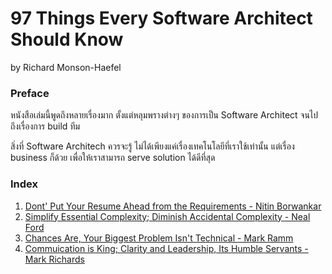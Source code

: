 # 97 Things Every Software Architect Should Know

by Richard Monson-Haefel



### Preface

หนังสือเล่มนี้พูดถึงหลายเรื่องมาก ตั้งแต่หลุมพรางต่างๆ ของการเป็น Software Architect จนไปถึงเรื่องการ build ทีม

สิ่งที่ Software Architech ควรจะรู้ ไม่ได้เพียงแค่เรื่องเทคโนโลยีที่เราใช้เท่านั้น แต่เรื่อง business ก็ด้วย เพื่อให้เราสามารถ serve solution ได้ดีที่สุด



### Index

1. [Dont' Put Your Resume Ahead from the Requirements - Nitin Borwankar](https://github.com/prontotools/bookworm/blob/master/97-things-every-software-architect-should-know/Don't%20Put%20Your%20Resume%20Ahead%20of%20the%20Requirements.md)
2. [Simplify Essential Complexity; Diminish Accidental Complexity - Neal Ford](https://github.com/prontotools/bookworm/blob/master/97-things-every-software-architect-should-know/Simplify%20Essential%20Complexity%3B%20Disminish%20Accidental%20Complexity.md)
3. [Chances Are, Your Biggest Problem Isn't Technical - Mark Ramm](https://github.com/prontotools/bookworm/blob/master/97-things-every-software-architect-should-know/Chances%20Are%2C%20Your%20Biggest%20Problem%20Isn't%20Technical.md)
4. [Commuication is King; Clarity and Leadership, Its Humble Servants - Mark Richards](https://github.com/prontotools/bookworm/blob/master/97-things-every-software-architect-should-know/Commuication%20is%20King%3B%20Clarity%20and%20Leadership%2C%20Its%20Humble%20Servants.md)

